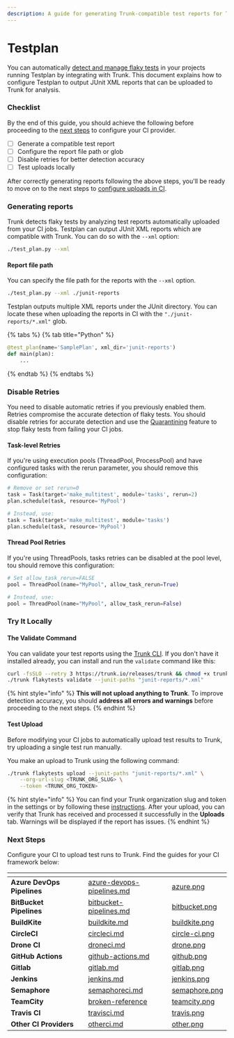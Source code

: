 ```yaml
---
description: A guide for generating Trunk-compatible test reports for Testplan
---
```


# Testplan

You can automatically [detect and manage flaky tests](../../detection.md) in your projects running  Testplan by integrating with Trunk. This document explains how to configure Testplan to output JUnit XML reports that can be uploaded to Trunk for analysis.

### Checklist

By the end of this guide, you should achieve the following before proceeding to the [next steps](testplan.md#next-step) to configure your CI provider.

* [ ] Generate a compatible test report
* [ ] Configure the report file path or glob
* [ ] Disable retries for better detection accuracy
* [ ] Test uploads locally

After correctly generating reports following the above steps, you'll be ready to move on to the next steps to [configure uploads in CI](../ci-providers/).

### Generating reports

Trunk detects flaky tests by analyzing test reports automatically uploaded from your CI jobs. Testplan can output JUnit XML reports which are compatible with Trunk. You can do so with the `--xml` option:

```sh
./test_plan.py --xml
```

#### Report file path

You can specify the file path for the reports with the `--xml` option.

```sh
./test_plan.py --xml ./junit-reports
```

Testplan outputs multiple XML reports under the JUnit directory. You can locate these when uploading the reports in CI with the `"./junit-reports/*.xml"` glob.

{% tabs %}
{% tab title="Python" %}
```python
@test_plan(name='SamplePlan', xml_dir='junit-reports')
def main(plan):
    ...
```
{% endtab %}
{% endtabs %}

### Disable Retries

You need to disable automatic retries if you previously enabled them. Retries compromise the accurate detection of flaky tests. You should disable retries for accurate detection and use the [Quarantining](../../quarantining.md) feature to stop flaky tests from failing your CI jobs.

#### Task-level Retries

If you're using execution pools (ThreadPool, ProcessPool) and have configured tasks with the rerun parameter, you should remove this configuration:

```python
# Remove or set rerun=0
task = Task(target='make_multitest', module='tasks', rerun=2) 
plan.schedule(task, resource='MyPool')

# Instead, use:
task = Task(target='make_multitest', module='tasks')
plan.schedule(task, resource='MyPool')
```

#### Thread Pool Retries

If you're using ThreadPools, tasks retries can be disabled at the pool level, tou should remove this configuration:

```python
# Set allow_task_rerun=FALSE
pool = ThreadPool(name="MyPool", allow_task_rerun=True) 

# Instead, use:
pool = ThreadPool(name="MyPool", allow_task_rerun=False)
```

### Try It Locally

#### The Validate Command

You can validate your test reports using the [Trunk CLI](../../uploader.md). If you don't have it installed already, you can install and run the `validate` command like this:

```sh
curl -fsSLO --retry 3 https://trunk.io/releases/trunk && chmod +x trunk
./trunk flakytests validate --junit-paths "junit-reports/*.xml"
```

{% hint style="info" %}
**This will not upload anything to Trunk**. To improve detection accuracy, you should **address all errors and warnings** before proceeding to the next steps.
{% endhint %}

#### Test Upload

Before modifying your CI jobs to automatically upload test results to Trunk, try uploading a single test run manually.

You make an upload to Trunk using the following command:

```sh
./trunk flakytests upload --junit-paths "junit-reports/*.xml" \
    --org-url-slug <TRUNK_ORG_SLUG> \
    --token <TRUNK_ORG_TOKEN>
```

{% hint style="info" %}
You can find your Trunk organization slug and token in the settings or by following these [instructions](https://docs.trunk.io/flaky-tests/get-started/ci-providers/otherci#id-1.-store-a-trunk_token-secret-in-your-ci-system). After your upload, you can verify that Trunk has received and processed it successfully in the **Uploads** tab. Warnings will be displayed if the report has issues.
{% endhint %}

### Next Steps

Configure your CI to upload test runs to Trunk. Find the guides for your CI framework below:

<table data-view="cards" data-full-width="false"><thead><tr><th></th><th data-hidden></th><th data-hidden data-card-target data-type="content-ref"></th><th data-hidden data-card-cover data-type="files"></th></tr></thead><tbody><tr><td><strong>Azure DevOps Pipelines</strong></td><td></td><td><a href="../ci-providers/azure-devops-pipelines.md">azure-devops-pipelines.md</a></td><td><a href="../../../.gitbook/assets/azure.png">azure.png</a></td></tr><tr><td><strong>BitBucket Pipelines</strong></td><td></td><td><a href="../ci-providers/bitbucket-pipelines.md">bitbucket-pipelines.md</a></td><td><a href="../../../.gitbook/assets/bitbucket.png">bitbucket.png</a></td></tr><tr><td><strong>BuildKite</strong></td><td></td><td><a href="../ci-providers/buildkite.md">buildkite.md</a></td><td><a href="../../../.gitbook/assets/buildkite.png">buildkite.png</a></td></tr><tr><td><strong>CircleCI</strong></td><td></td><td><a href="../ci-providers/circleci.md">circleci.md</a></td><td><a href="../../../.gitbook/assets/circle-ci.png">circle-ci.png</a></td></tr><tr><td><strong>Drone CI</strong></td><td></td><td><a href="../ci-providers/droneci.md">droneci.md</a></td><td><a href="../../../.gitbook/assets/drone.png">drone.png</a></td></tr><tr><td><strong>GitHub Actions</strong></td><td></td><td><a href="../ci-providers/github-actions.md">github-actions.md</a></td><td><a href="../../../.gitbook/assets/github.png">github.png</a></td></tr><tr><td><strong>Gitlab</strong></td><td></td><td><a href="../ci-providers/gitlab.md">gitlab.md</a></td><td><a href="../../../.gitbook/assets/gitlab.png">gitlab.png</a></td></tr><tr><td><strong>Jenkins</strong></td><td></td><td><a href="../ci-providers/jenkins.md">jenkins.md</a></td><td><a href="../../../.gitbook/assets/jenkins.png">jenkins.png</a></td></tr><tr><td><strong>Semaphore</strong></td><td></td><td><a href="../ci-providers/semaphoreci.md">semaphoreci.md</a></td><td><a href="../../../.gitbook/assets/semaphore.png">semaphore.png</a></td></tr><tr><td><strong>TeamCity</strong></td><td></td><td><a href="broken-reference/">broken-reference</a></td><td><a href="../../../.gitbook/assets/teamcity.png">teamcity.png</a></td></tr><tr><td><strong>Travis CI</strong></td><td></td><td><a href="../ci-providers/travisci.md">travisci.md</a></td><td><a href="../../../.gitbook/assets/travis.png">travis.png</a></td></tr><tr><td><strong>Other CI Providers</strong></td><td></td><td><a href="../ci-providers/otherci.md">otherci.md</a></td><td><a href="../../../.gitbook/assets/other.png">other.png</a></td></tr></tbody></table>
